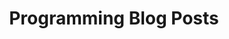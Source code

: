 ---
title: Programming Blog Posts
layout: category
category: Programming
permalink: /categories/programming.html
---